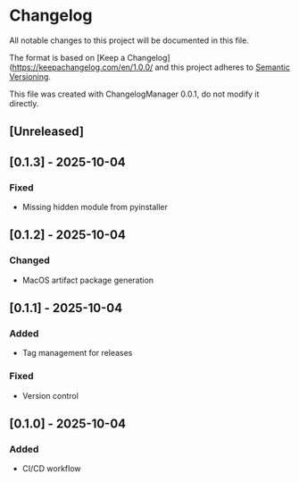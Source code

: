 # Changelog

All notable changes to this project will be documented in this file.

The format is based on [Keep a Changelog](https://keepachangelog.com/en/1.0.0/
and this project adheres to [Semantic Versioning](https://semver.org/spec/v2.0.0.html).

This file was created with ChangelogManager 0.0.1, do not modify it directly.

## [Unreleased]

## [0.1.3] - 2025-10-04
### Fixed
- Missing hidden module from pyinstaller

## [0.1.2] - 2025-10-04
### Changed
- MacOS artifact package generation

## [0.1.1] - 2025-10-04
### Added
- Tag management for releases
### Fixed
- Version control

## [0.1.0] - 2025-10-04
### Added
- CI/CD workflow
